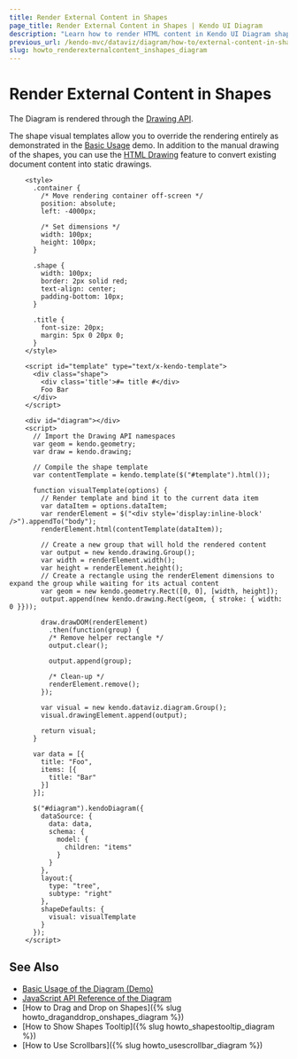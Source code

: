 ```yaml
---
title: Render External Content in Shapes
page_title: Render External Content in Shapes | Kendo UI Diagram
description: "Learn how to render HTML content in Kendo UI Diagram shapes."
previous_url: /kendo-mvc/dataviz/diagram/how-to/external-content-in-shapes
slug: howto_renderexternalcontent_inshapes_diagram
---
```


# Render External Content in Shapes

The Diagram is rendered through the [Drawing API](http://docs.telerik.com/kendo-ui/framework/drawing/overview).

The shape visual templates allow you to override the rendering entirely as demonstrated in the [Basic Usage](http://demos.telerik.com/kendo-ui/diagram/index) demo. In addition to the manual drawing of the shapes, you can use the [HTML Drawing](/framework/drawing/drawing-dom) feature to convert existing document content into static drawings.

```dojo
    <style>
      .container {
        /* Move rendering container off-screen */
        position: absolute;
        left: -4000px;

        /* Set dimensions */
        width: 100px;
        height: 100px;
      }

      .shape {
        width: 100px;
        border: 2px solid red;
        text-align: center;
        padding-bottom: 10px;
      }

      .title {
        font-size: 20px;
        margin: 5px 0 20px 0;
      }
    </style>

    <script id="template" type="text/x-kendo-template">
      <div class="shape">
        <div class='title'>#= title #</div>
        Foo Bar
      </div>
    </script>

    <div id="diagram"></div>
    <script>
      // Import the Drawing API namespaces
      var geom = kendo.geometry;
      var draw = kendo.drawing;

      // Compile the shape template
      var contentTemplate = kendo.template($("#template").html());

      function visualTemplate(options) {
        // Render template and bind it to the current data item
        var dataItem = options.dataItem;
        var renderElement = $("<div style='display:inline-block' />").appendTo("body");
        renderElement.html(contentTemplate(dataItem));

        // Create a new group that will hold the rendered content
        var output = new kendo.drawing.Group();
        var width = renderElement.width();
        var height = renderElement.height();
        // Create a rectangle using the renderElement dimensions to expand the group while waiting for its actual content
        var geom = new kendo.geometry.Rect([0, 0], [width, height]);
        output.append(new kendo.drawing.Rect(geom, { stroke: { width: 0 }}));

        draw.drawDOM(renderElement)
          .then(function(group) {
          /* Remove helper rectangle */
          output.clear();

          output.append(group);

          /* Clean-up */
          renderElement.remove();
        });

        var visual = new kendo.dataviz.diagram.Group();
        visual.drawingElement.append(output);

        return visual;
      }

      var data = [{
        title: "Foo",
        items: [{
          title: "Bar"
        }]
      }];

      $("#diagram").kendoDiagram({
        dataSource: {
          data: data,
          schema: {
            model: {
              children: "items"
            }
          }
        },
        layout:{
          type: "tree",
          subtype: "right"
        },
        shapeDefaults: {
          visual: visualTemplate
        }
      });
    </script>
```

## See Also

* [Basic Usage of the Diagram (Demo)](http://demos.telerik.com/kendo-ui/diagram/index)
* [JavaScript API Reference of the Diagram](/api/javascript/dataviz/ui/diagram)
* [How to Drag and Drop on Shapes]({% slug howto_draganddrop_onshapes_diagram %})
* [How to Show Shapes Tooltip]({% slug howto_shapestooltip_diagram %})
* [How to Use Scrollbars]({% slug howto_usescrollbar_diagram %})
